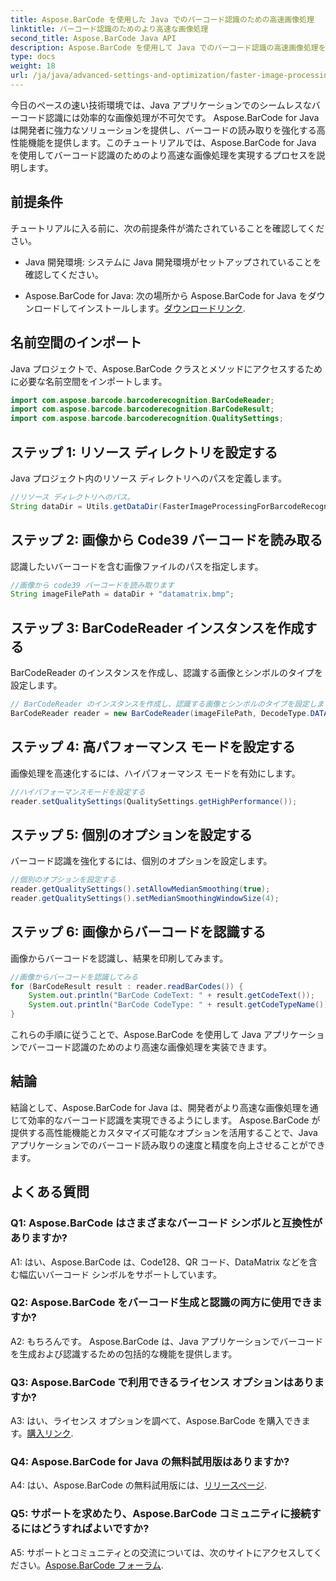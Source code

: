 ```yaml
---
title: Aspose.BarCode を使用した Java でのバーコード認識のための高速画像処理
linktitle: バーコード認識のためのより高速な画像処理
second_title: Aspose.BarCode Java API
description: Aspose.BarCode を使用して Java でのバーコード認識の高速画像処理を強化します。画像処理を高速化するには、ステップバイステップのガイドに従ってください。
type: docs
weight: 18
url: /ja/java/advanced-settings-and-optimization/faster-image-processing-barcode-recognition/
---
```


今日のペースの速い技術環境では、Java アプリケーションでのシームレスなバーコード認識には効率的な画像処理が不可欠です。 Aspose.BarCode for Java は開発者に強力なソリューションを提供し、バーコードの読み取りを強化する高性能機能を提供します。このチュートリアルでは、Aspose.BarCode for Java を使用してバーコード認識のためのより高速な画像処理を実現するプロセスを説明します。

## 前提条件

チュートリアルに入る前に、次の前提条件が満たされていることを確認してください。

- Java 開発環境: システムに Java 開発環境がセットアップされていることを確認してください。

-  Aspose.BarCode for Java: 次の場所から Aspose.BarCode for Java をダウンロードしてインストールします。[ダウンロードリンク](https://releases.aspose.com/barcode/java/).

## 名前空間のインポート

Java プロジェクトで、Aspose.BarCode クラスとメソッドにアクセスするために必要な名前空間をインポートします。

```java
import com.aspose.barcode.barcoderecognition.BarCodeReader;
import com.aspose.barcode.barcoderecognition.BarCodeResult;
import com.aspose.barcode.barcoderecognition.QualitySettings;


```

## ステップ 1: リソース ディレクトリを設定する

Java プロジェクト内のリソース ディレクトリへのパスを定義します。

```java
//リソース ディレクトリへのパス。
String dataDir = Utils.getDataDir(FasterImageProcessingForBarcodeRecognition.class) + "BarcodeReader/advanced_features/";
```

## ステップ 2: 画像から Code39 バーコードを読み取る

認識したいバーコードを含む画像ファイルのパスを指定します。

```java
//画像から code39 バーコードを読み取ります
String imageFilePath = dataDir + "datamatrix.bmp";
```

## ステップ 3: BarCodeReader インスタンスを作成する

BarCodeReader のインスタンスを作成し、認識する画像とシンボルのタイプを設定します。

```java
// BarCodeReader のインスタンスを作成し、認識する画像とシンボルのタイプを設定します。
BarCodeReader reader = new BarCodeReader(imageFilePath, DecodeType.DATA_MATRIX);
```

## ステップ 4: 高パフォーマンス モードを設定する

画像処理を高速化するには、ハイパフォーマンス モードを有効にします。

```java
//ハイパフォーマンスモードを設定する
reader.setQualitySettings(QualitySettings.getHighPerformance());
```

## ステップ 5: 個別のオプションを設定する

バーコード認識を強化するには、個別のオプションを設定します。

```java
//個別のオプションを設定する
reader.getQualitySettings().setAllowMedianSmoothing(true);
reader.getQualitySettings().setMedianSmoothingWindowSize(4);
```

## ステップ 6: 画像からバーコードを認識する

画像からバーコードを認識し、結果を印刷してみます。

```java
//画像からバーコードを認識してみる
for (BarCodeResult result : reader.readBarCodes()) {
    System.out.println("BarCode CodeText: " + result.getCodeText());
    System.out.println("BarCode CodeType: " + result.getCodeTypeName());
}
```

これらの手順に従うことで、Aspose.BarCode を使用して Java アプリケーションでバーコード認識のためのより高速な画像処理を実装できます。

## 結論

結論として、Aspose.BarCode for Java は、開発者がより高速な画像処理を通じて効率的なバーコード認識を実現できるようにします。 Aspose.BarCode が提供する高性能機能とカスタマイズ可能なオプションを活用することで、Java アプリケーションでのバーコード読み取りの速度と精度を向上させることができます。

## よくある質問

### Q1: Aspose.BarCode はさまざまなバーコード シンボルと互換性がありますか?

A1: はい、Aspose.BarCode は、Code128、QR コード、DataMatrix などを含む幅広いバーコード シンボルをサポートしています。

### Q2: Aspose.BarCode をバーコード生成と認識の両方に使用できますか?

A2: もちろんです。 Aspose.BarCode は、Java アプリケーションでバーコードを生成および認識するための包括的な機能を提供します。

### Q3: Aspose.BarCode で利用できるライセンス オプションはありますか?

 A3: はい、ライセンス オプションを調べて、Aspose.BarCode を購入できます。[購入リンク](https://purchase.aspose.com/buy).

### Q4: Aspose.BarCode for Java の無料試用版はありますか?

A4: はい、Aspose.BarCode の無料試用版には、[リリースページ](https://releases.aspose.com/).

### Q5: サポートを求めたり、Aspose.BarCode コミュニティに接続するにはどうすればよいですか?

 A5: サポートとコミュニティとの交流については、次のサイトにアクセスしてください。[Aspose.BarCode フォーラム](https://forum.aspose.com/c/barcode/13).